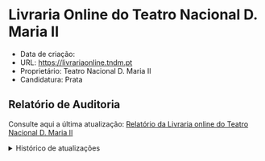 # Livraria Online do Teatro Nacional D. Maria II

- Data de criação: 
- URL: https://livrariaonline.tndm.pt
- Proprietário: Teatro Nacional D. Maria II
- Candidatura:  Prata
  
## Relatório de Auditoria

Consulte aqui a última atualização: [Relatório da Livraria online do Teatro Nacional D. Maria II](relatorio_report_006.html)

<details>
  <summary>Histórico de atualizações</summary>
  <ul aria-label="lista de relatórios já efetuados">
    <li><a href="12092025_report_006.html">(12/09/2025). Relatório da Livraria online do Teatro Nacional D. Maria II</li>
  </ul>
</details>

